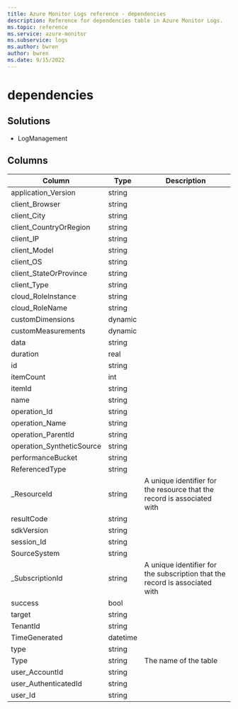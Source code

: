 ```yaml
---
title: Azure Monitor Logs reference - dependencies
description: Reference for dependencies table in Azure Monitor Logs.
ms.topic: reference
ms.service: azure-monitor
ms.subservice: logs
ms.author: bwren
author: bwren
ms.date: 9/15/2022
---
```


# dependencies

 

## Solutions

- LogManagement




## Columns

| Column | Type | Description |
| --- | --- | --- |
| application_Version | string |  |
| client_Browser | string |  |
| client_City | string |  |
| client_CountryOrRegion | string |  |
| client_IP | string |  |
| client_Model | string |  |
| client_OS | string |  |
| client_StateOrProvince | string |  |
| client_Type | string |  |
| cloud_RoleInstance | string |  |
| cloud_RoleName | string |  |
| customDimensions | dynamic |  |
| customMeasurements | dynamic |  |
| data | string |  |
| duration | real |  |
| id | string |  |
| itemCount | int |  |
| itemId | string |  |
| name | string |  |
| operation_Id | string |  |
| operation_Name | string |  |
| operation_ParentId | string |  |
| operation_SyntheticSource | string |  |
| performanceBucket | string |  |
| ReferencedType | string |  |
| _ResourceId | string | A unique identifier for the resource that the record is associated with |
| resultCode | string |  |
| sdkVersion | string |  |
| session_Id | string |  |
| SourceSystem | string |  |
| _SubscriptionId | string | A unique identifier for the subscription that the record is associated with |
| success | bool |  |
| target | string |  |
| TenantId | string |  |
| TimeGenerated | datetime |  |
| type | string |  |
| Type | string | The name of the table |
| user_AccountId | string |  |
| user_AuthenticatedId | string |  |
| user_Id | string |  |
